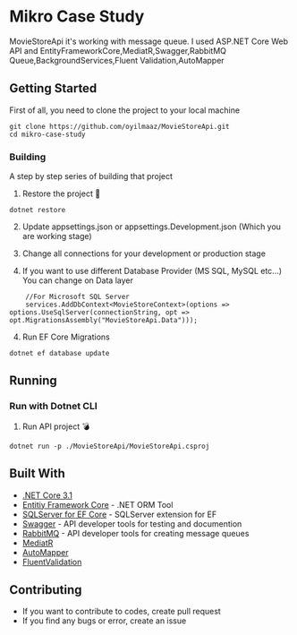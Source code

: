# Mikro Case Study

MovieStoreApi it's working with message queue. I used ASP.NET Core Web API and EntityFrameworkCore,MediatR,Swagger,RabbitMQ Queue,BackgroundServices,Fluent Validation,AutoMapper 


## Getting Started

First of all, you need to clone the project to your local machine

```
git clone https://github.com/oyilmaaz/MovieStoreApi.git
cd mikro-case-study
```

### Building

A step by step series of building that project

1. Restore the project :hammer:

```
dotnet restore
```

2. Update appsettings.json or appsettings.Development.json (Which you are working stage)

2. Change all connections for your development or production stage

3. If you want to use different Database Provider (MS SQL, MySQL etc...) You can change on Data layer

```
    //For Microsoft SQL Server
    services.AddDbContext<MovieStoreContext>(options => options.UseSqlServer(connectionString, opt => opt.MigrationsAssembly("MovieStoreApi.Data")));
```

4. Run EF Core Migrations
```
dotnet ef database update
```

## Running

### Run with Dotnet CLI

1. Run API project :bomb:

```
dotnet run -p ./MovieStoreApi/MovieStoreApi.csproj
```
## Built With

* [.NET Core 3.1](https://www.microsoft.com/net/) 
* [Entitiy Framework Core](https://docs.microsoft.com/en-us/ef/core/) - .NET ORM Tool
* [SQLServer for EF Core](https://docs.microsoft.com/en-us/ef/core/) - SQLServer extension for EF 
* [Swagger](https://swagger.io/) - API developer tools for testing and documention
* [RabbitMQ](https://www.rabbitmq.com/dotnet.html) - API developer tools for creating message queues
* [MediatR](https://github.com/jbogard/MediatR)
* [AutoMapper](https://automapper.org/)
* [FluentValidation](https://fluentvalidation.net/)


## Contributing

* If you want to contribute to codes, create pull request
* If you find any bugs or error, create an issue
